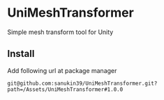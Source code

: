 # UniMeshTransformer
Simple mesh transform tool for Unity

## Install
Add following url at package manager

`git@github.com:sanukin39/UniMeshTransformer.git?path=/Assets/UniMeshTransformer#1.0.0`
